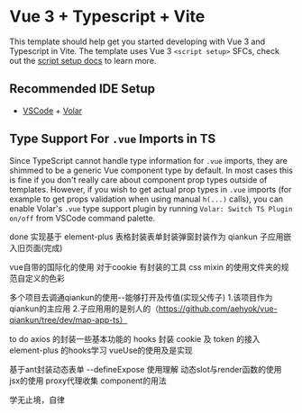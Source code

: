 # Vue 3 + Typescript + Vite

This template should help get you started developing with Vue 3 and Typescript in Vite. The template uses Vue 3 `<script setup>` SFCs, check out the [script setup docs](https://v3.vuejs.org/api/sfc-script-setup.html#sfc-script-setup) to learn more.

## Recommended IDE Setup

- [VSCode](https://code.visualstudio.com/) + [Volar](https://marketplace.visualstudio.com/items?itemName=johnsoncodehk.volar)

## Type Support For `.vue` Imports in TS

Since TypeScript cannot handle type information for `.vue` imports, they are shimmed to be a generic Vue component type by default. In most cases this is fine if you don't really care about component prop types outside of templates. However, if you wish to get actual prop types in `.vue` imports (for example to get props validation when using manual `h(...)` calls), you can enable Volar's `.vue` type support plugin by running `Volar: Switch TS Plugin on/off` from VSCode command palette.

done 实现基于 element-plus 表格封装表单封装弹窗封装作为 qiankun 子应用嵌入旧页面(完成)

vue自带的国际化的使用
对于cookie 有封装的工具 
css mixin 的使用文件夹的规范自定义的色彩

多个项目去调通qiankun的使用--能够打开及传值(实现父传子)
1.该项目作为qiankun的主应用
2.子应用用的是别人的（https://github.com/aehyok/vue-qiankun/tree/dev/map-app-ts）

to do 
axios 的封装一些基本功能的 hooks 封装 cookie 及 token 的接入
element-plus 的hooks学习
vueUse的使用及是实现

基于ant封装动态表单
--defineExpose 使用理解
动态slot与render函数的使用
jsx的使用
proxy代理收集
component的用法




学无止境，自律
